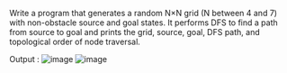 Write a program that generates a random N×N grid (N between 4 and 7) with non-obstacle source and goal states. It performs DFS to find a path from source to goal and prints the grid, source, goal, DFS path, and topological order of node traversal.

Output : 
![image](https://github.com/user-attachments/assets/9af6691c-e0e2-4515-ad7d-0ecc6d19fe06)
![image](https://github.com/user-attachments/assets/33eb0e8e-4c2a-4c5d-8925-2e27bd5555dc)
